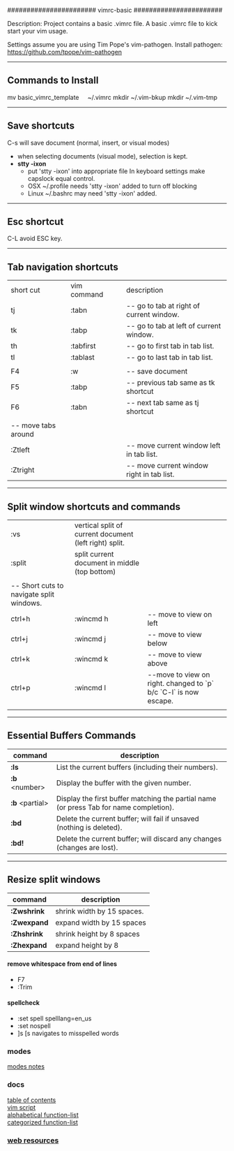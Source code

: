 #######################
 vimrc-basic
#######################

Description: Project contains a basic .vimrc file.
A basic .vimrc file to kick start your vim usage.

Settings assume you are using Tim Pope's vim-pathogen.
Install pathogen: https://github.com/tpope/vim-pathogen

-----------------------------------
Commands to Install
-----------------------------------
mv basic_vimrc_template &nbsp;&nbsp;&nbsp; ~/.vimrc
mkdir ~/.vim-bkup
mkdir ~/.vim-tmp

-----------------------------------
Save shortcuts
-----------------------------------
C-s will save document (normal, insert, or visual modes)
* when selecting documents (visual mode), selection is kept. 
* **stty -ixon**
    - put 'stty -ixon' into appropriate file
      In keyboard settings make capslock equal control.
    - OSX ~/.profile needs 'stty -ixon' added to turn off blocking  
    - Linux ~/.bashrc may need 'stty -ixon' added.

-----------------------------------
Esc shortcut
-----------------------------------
C-L     avoid ESC key.


-----------------------------------
Tab navigation shortcuts
-----------------------------------
<table>
<tr>
	<td>short cut&nbsp;&nbsp;&nbsp;&nbsp;</td><td>vim command&nbsp;&nbsp;&nbsp;&nbsp;</td><td>description</td>
</tr>
<tr>
  <td>tj </td>	<td>					:tabn 	</td>		<td>		-- go to tab at right of current window.  </td>
</tr>
<tr>
  <td>tk </td>	<td>					:tabp 	</td>		<td>		-- go to tab at left of current window.  </td>
</tr>
<tr>
  <td>th </td>	<td>					:tabfirst 	</td>		<td>		-- go to first tab in tab list.  </td>
</tr>
<tr>
  <td>tl </td>	<td>					:tablast 	</td>		<td>		-- go to last tab in tab list.  </td>
</tr>
<tr>
  <td>  </td>	<td>				 	</td>		<td>		  </td>
</tr>
<tr>
  <td>F4  </td>	<td>				:w 	</td>		<td>		-- save document  </td>
</tr>
<tr>
  <td>F5  </td>	<td>				:tabp 	</td>		<td>		-- previous tab same as tk shortcut  </td>
</tr>
<tr>
  <td>F6  </td>	<td>				:tabn 	</td>		<td>		-- next tab same as tj shortcut  </td>
</tr>
<tr>
  <td></td>
</tr>
<tr>
  <td>-- move tabs around</td>
</tr>
<tr>
  <td>:Ztleft  </td>	<td>				 	</td>		<td>		-- move current window left in tab list.  </td>
</tr>
<tr>
  <td>:Ztright  </td>	<td>				 	</td>		<td>		-- move current window right in tab list.  </td>
</tr>
</table>


-----------------------------------
Split window shortcuts and commands
-----------------------------------

<table>
<tr> <td>:vs</td><td>vertical split of current document (left right) split.</td> <td> </td>
</tr>
<tr><td>:split</td><td>split current document in middle (top bottom) </td>
</tr>
<tr>
	<td> </td> <td> </td> <td> </td>
</tr>
<tr>
	<td>
	-- Short cuts to navigate split windows.
 </td>
</tr>
<tr>
	<td>ctrl+h </td>  <td>		:wincmd h</td> <td>    -- move to view on left</td>
</tr>
<tr>
	<td> ctrl+j </td> <td> :wincmd j</td> <td> -- move to view below</td>
</tr>
<tr>
	<td> ctrl+k </td> <td> :wincmd k</td> <td> -- move to view above</td>
</tr>
<tr>
	<td> ctrl+p      </td> <td> :wincmd l  </td> <td> --move to view on right. changed to `p` b/c `C-l` is now escape.</td>
</tr>
<tr>
	<td> </td> <td> </td> <td> </td>
</tr>
</table>

-----------------------------------
Essential Buffers Commands
-----------------------------------

command |     description
------- | ------------------
**:ls**                 |   List the current buffers (including their numbers).<br/>
**:b** \<number\>       |   Display the buffer with the given number.<br/>
**:b** \<partial\>      |   Display the first buffer matching the partial name (or press Tab for name completion).<br/>
**:bd**                 |   Delete the current buffer; will fail if unsaved (nothing is deleted).<br/>
**:bd!**                |   Delete the current buffer; will discard any changes (changes are lost).<br/>


-----------------------------------
Resize split windows
-----------------------------------
command     |   description
----------- | ---------------------
**:Zwshrink**  | shrink width by 15 spaces.
**:Zwexpand**  | expand width by 15 spaces
**:Zhshrink**  | shrink height by 8 spaces
**:Zhexpand**  | expand height by 8


#### remove whitespace from end of lines
* F7
* :Trim

#### spellcheck 
* :set spell spelllang=en_us
* :set nospell 
* ]s [s navigates to misspelled words


### modes
[modes notes](chapters/modes.md)

### docs
[table of contents](http://vimdoc.sourceforge.net/htmldoc/usr_toc.html)<br/>
[vim script](http://vimdoc.sourceforge.net/htmldoc/usr_41.html)<br/>
[alphabetical function-list](http://vimdoc.sourceforge.net/htmldoc/eval.html#functions)<br/>
[categorized function-list](http://vimdoc.sourceforge.net/htmldoc/usr_41.html#function-list)<br/>

### [web resources](chapters/webresources.md)
